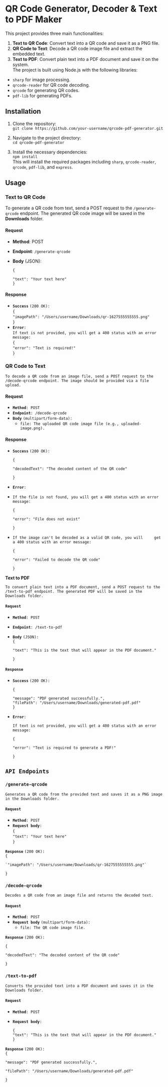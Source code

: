 # **QR Code Generator, Decoder & Text to PDF Maker**

This project provides three main functionalities:

1. **Text to QR Code**: Convert text into a QR code and save it as a PNG file.  
2. **QR Code to Text**: Decode a QR code image file and extract the embedded text.  
3. **Text to PDF**: Convert plain text into a PDF document and save it on the system.  
   The project is built using Node.js with the following libraries:  
* `sharp` for image processing.  
* `qrcode-reader` for QR code decoding.  
* `qrcode` for generating QR codes.  
* `pdf-lib` for generating PDFs.

## **Installation**

1. Clone the repository:  
   `git clone https://github.com/your-username/qrcode-pdf-generator.git`

   

2. Navigate to the project directory:  
   `cd qrcode-pdf-generator`

   

3. Install the necessary dependencies:  
   `npm install`  
   This will install the required packages including `sharp`, `qrcode-reader`, `qrcode`, `pdf-lib`, and `express`.

## **Usage**

### **Text to QR Code**

To generate a QR code from text, send a POST request to the `/generate-qrcode` endpoint. The generated QR code image will be saved in the **Downloads** folder.

#### **Request**

* **Method**: POST  
* **Endpoint**: `/generate-qrcode`  
* **Body** (JSON):  
    
   	`{`

    `"text": "Your text here"`  
  `}`


#### **Response**

* **`Success`** `(200 OK):`  
  `{`  
    `"imagePath": "/Users/username/Downloads/qr-1627555555555.png"`  
  `}`  
* **`Error`**`:`  
  `If text is not provided, you will get a 400 status with an error message:`  
  `{`  
    `"error": "Text is required!"`  
  `}`

### **QR Code to Text**

`To decode a QR code from an image file, send a POST request to the /decode-qrcode endpoint. The image should be provided via a file upload.`

#### **Request**

* **`Method`**`: POST`  
* **`Endpoint`**`: /decode-qrcode`  
* **`Body`** `(multipart/form-data):`  
  * `file: The uploaded QR code image file (e.g., uploaded-image.png).`

#### **Response**

* **`Success`** `(200 OK):`

  `{` 

  `"decodedText": "The decoded content of the QR code"` 

  `}`

* **`Error`**`:`  
- `If the file is not found, you will get a 400 status with an error message:`

  `{`

    `"error": "File does not exist"`

  `}`


- `If the image can't be decoded as a valid QR code, you will     get a 400 status with an error message:`

  `{`

    `"error": "Failed to decode the QR code"`

  `}`


**Text to PDF**

`To convert plain text into a PDF document, send a POST request to the /text-to-pdf endpoint. The generated PDF will be saved in the Downloads folder.`

#### **`Request`**

* **`Method`**`: POST`  
* **`Endpoint`**`: /text-to-pdf`  
* **`Body`** `(JSON):`  
  `{`

    `"text": "This is the text that will appear in the PDF document."`

  `}`

#### **`Response`**

* **`Success`** `(200 OK):`  
    
  	`{`

    `"message": "PDF generated successfully.",`  
    `"filePath": "/Users/username/Downloads/generated-pdf.pdf"`  
  `}`  
* **`Error`**`:`

  `If text is not provided, you will get a 400 status with an error message:`

  `{`

    `"error": "Text is required to generate a PDF!"`

  `}`


## **`API Endpoints`**

### **`/generate-qrcode`**

`Generates a QR code from the provided text and saves it as a PNG image in the Downloads folder.`

#### **`Request`**

* **`Method`**`: POST`  
* **`Request body`**`:`  
  `{`  
    `"text": "Your text here"`  
  `}`

**`Response`** `(200 OK):`  
	`{`

  	`"imagePath": "/Users/username/Downloads/qr-1627555555555.png"`

`}`

### **`/decode-qrcode`**

`Decodes a QR code from an image file and returns the decoded text.`

#### **`Request`**

* **`Method`**`: POST`  
* **`Request body`** `(multipart/form-data):`  
  * `file: The QR code image file.`	

**`Response`** `(200 OK):`

`{`

  `"decodedText": "The decoded content of the QR code"`

`}`

### **`/text-to-pdf`**

`Converts the provided text into a PDF document and saves it in the Downloads folder.`

#### **`Request`**

* **`Method`**`: POST`  
* **`Request body`**`:`

  `{`  
    `"text": "This is the text that will appear in the PDF document."`  
  `}`

**`Response`** `(200 OK):`  
	`{`

  `"message": "PDF generated successfully.",`

  `"filePath": "/Users/username/Downloads/generated-pdf.pdf"`

`}`


